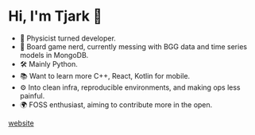 # Hi, I'm Tjark 👋

- 🧠 Physicist turned developer.
- 🎲 Board game nerd, currently messing with BGG data and time series models in MongoDB.
- 🛠 Mainly Python.
- 📚 Want to learn more C++, React, Kotlin for mobile.
- ⚙️ Into clean infra, reproducible environments, and making ops less painful.
- 🌍 FOSS enthusiast, aiming to contribute more in the open.

[website](https://tjarksievers.de)
